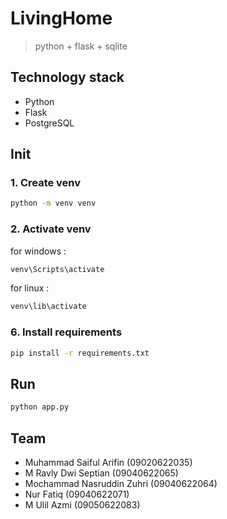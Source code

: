 # LivingHome

> python + flask + sqlite

## Technology stack

- Python
- Flask
- PostgreSQL

## Init

### 1. Create venv

```bash
python -m venv venv
```

### 2. Activate venv

for windows :

```bash
venv\Scripts\activate
```

for linux :

```bash
venv\lib\activate
```

### 6. Install requirements

```bash
pip install -r requirements.txt
```

## Run

```bash
python app.py
```

## Team

- Muhammad Saiful Arifin (09020622035)
- M Ravly Dwi Septian (09040622065)
- Mochammad Nasruddin Zuhri (09040622064)
- Nur Fatiq (09040622071)
- M Ulil Azmi (09050622083)
